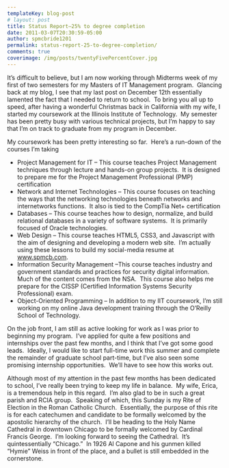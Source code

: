 ```yaml
---
templateKey: blog-post
# layout: post
title: Status Report–25% to degree completion
date: 2011-03-07T20:30:59-05:00
author: spmcbride1201
permalink: status-report-25-to-degree-completion/
comments: true
coverimage: /img/posts/twentyFivePercentCover.jpg
---
```

It’s difficult to believe, but I am now working through Midterms week of my first of two semesters for my Masters of IT Management program.  Glancing back at my blog, I see that my last post on December 12th essentially lamented the fact that I needed to return to school.  To bring you all up to speed, after having a wonderful Christmas back in California with my wife, I started my coursework at the Illinois Institute of Technology.  My semester has been pretty busy with various technical projects, but I’m happy to say that I’m on track to graduate from my program in December.

My coursework has been pretty interesting so far.  Here’s a run-down of the courses I’m taking
<ul>
	<li>Project Management for IT – This course teaches Project Management techniques through lecture and hands-on group projects.  It is designed to prepare me for the Project Management Professional (PMP) certification</li>
	<li>Network and Internet Technologies – This course focuses on teaching the ways that the networking technologies beneath networks and internetworks functions.  It also is tied to the CompTia Net+ certification</li>
	<li>Databases – This course teaches how to design, normalize, and build relational databases in a variety of software systems.  It is primarily focused of Oracle technologies.</li>
	<li>Web Design – This course teaches HTML5, CSS3, and Javascript with the aim of designing and developing a modern web site.  I’m actually using these lessons to build my social-media resume at <a href="http://www.spmcb.com">www.spmcb.com</a>.</li>
	<li>Information Security Management –This course teaches industry and government standards and practices for security digital information.  Much of the content comes from the NSA.  This course also helps me prepare for the CISSP (Certified Information Systems Security Professional) exam.</li>
	<li>Object-Oriented Programming – In addition to my IIT coursework, I’m still working on my online Java development training through the O’Reilly School of Technology.</li>
</ul>
On the job front, I am still as active looking for work as I was prior to beginning my program.  I’ve applied for quite a few positions and internships over the past few months, and I think that I’ve got some good leads.  Ideally, I would like to start full-time work this summer and complete the remainder of graduate school part-time, but I’ve also seen some promising internship opportunities.  We’ll have to see how this works out.

Although most of my attention in the past few months has been dedicated to school, I’ve really been trying to keep my life in balance.  My wife, Erica, is a tremendous help in this regard.  I’m also glad to be in such a great parish and RCIA group.  Speaking of which, this Sunday is my Rite of Election in the Roman Catholic Church.  Essentially, the purpose of this rite is for each catechumen and candidate to be formally welcomed by the apostolic hierarchy of the church.  I’ll be heading to the Holy Name Cathedral in downtown Chicago to be formally welcomed by Cardinal Francis George.  I’m looking forward to seeing the Cathedral.  It’s quintessentially “Chicago.”  In 1926 Al Capone and his gunmen killed “Hymie” Weiss in front of the place, and a bullet is still embedded in the cornerstone.
